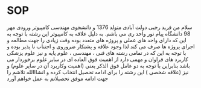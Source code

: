 # SOP
سلام من فرید رجبی دولت آبادی  متولد 1376 و دانشجوی مهندسی کامپیوتر ورودی مهر 98 دانشگاه پیام نور واحد ری می باشم. به دلیل علاقه به کامپیوتر این رشته با توجه به این که دارای واحد های عملی و پروژه های متعدد بوده وقت زیادی را جهت مطالعه و اجرای پروژه ها صرف می کند لذا وجود علاقه و پشتکار ضروروی و اجتناب نا پذیر بوده و با توجه به این که در تمامی رشته های فنی ، مهندسی ، علوم پایه و نیز علوم پزشکی کاربرد های فراوان و مهمی دارد از اهمیت فوق العاده ای در سایر علوم برخوردار می باشد بنابراین با توجه به دو عامل فوق الذکر یعنی (اهمیت وکاربرد آن در سایر علوم) و نیز (علاقه شخصی ) این رشته را برای ادامه تحصیل انتخاب کرده و انشااالله تلاشم را جهت ادامه موفق تحصیلاتم به عمل خواهم آورد
